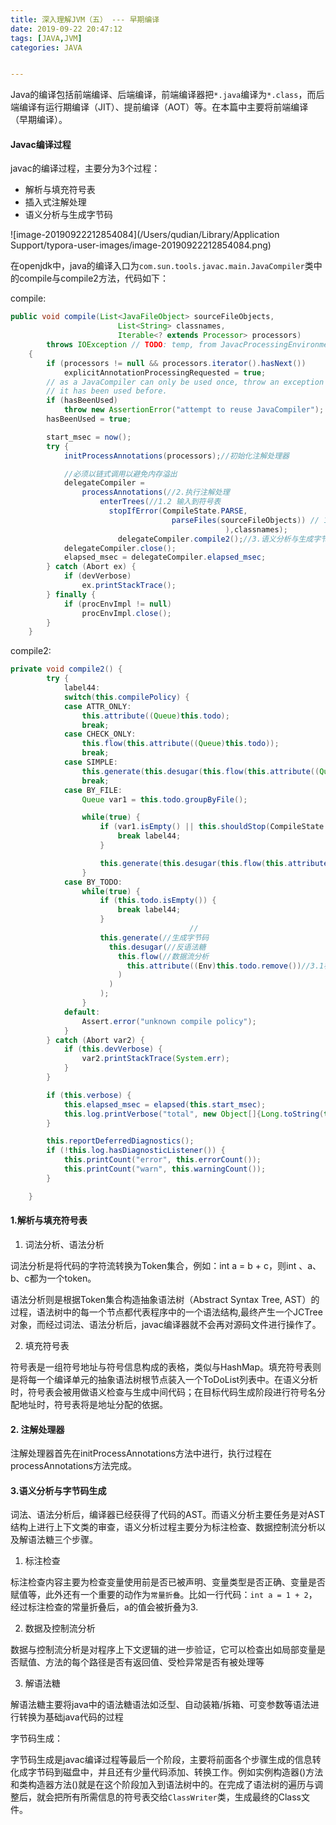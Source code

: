 ```yaml
---
title: 深入理解JVM（五） --- 早期编译
date: 2019-09-22 20:47:12
tags: [JAVA,JVM]
categories: JAVA


---
```


<!-- more -->

Java的编译包括前端编译、后端编译，前端编译器把`*.java`编译为`*.class`，而后端编译有运行期编译（JIT）、提前编译（AOT）等。在本篇中主要将前端编译（早期编译）。

#### Javac编译过程

javac的编译过程，主要分为3个过程：

- 解析与填充符号表
- 插入式注解处理
- 语义分析与生成字节码

![image-20190922212854084](/Users/qudian/Library/Application Support/typora-user-images/image-20190922212854084.png)

在openjdk中，java的编译入口为`com.sun.tools.javac.main.JavaCompiler`类中的compile与compile2方法，代码如下：

compile:

```java
public void compile(List<JavaFileObject> sourceFileObjects,
                        List<String> classnames,
                        Iterable<? extends Processor> processors)
        throws IOException // TODO: temp, from JavacProcessingEnvironment
    {
        if (processors != null && processors.iterator().hasNext())
            explicitAnnotationProcessingRequested = true;
        // as a JavaCompiler can only be used once, throw an exception if
        // it has been used before.
        if (hasBeenUsed)
            throw new AssertionError("attempt to reuse JavaCompiler");
        hasBeenUsed = true;

        start_msec = now();
        try {
            initProcessAnnotations(processors);//初始化注解处理器

            //必须以链式调用以避免内存溢出
            delegateCompiler =
                processAnnotations(//2.执行注解处理
                    enterTrees(//1.2 输入到符号表
                      stopIfError(CompileState.PARSE, 
                                  	parseFiles(sourceFileObjects)) // 1.1 词法、语法分析
                    							),classnames);
						delegateCompiler.compile2();//3.语义分析与生成字节码
            delegateCompiler.close();
            elapsed_msec = delegateCompiler.elapsed_msec;
        } catch (Abort ex) {
            if (devVerbose)
                ex.printStackTrace();
        } finally {
            if (procEnvImpl != null)
                procEnvImpl.close();
        }
    }
```

compile2:

```java
private void compile2() {
        try {
            label44:
            switch(this.compilePolicy) {
            case ATTR_ONLY:
                this.attribute((Queue)this.todo);
                break;
            case CHECK_ONLY:
                this.flow(this.attribute((Queue)this.todo));
                break;
            case SIMPLE:
                this.generate(this.desugar(this.flow(this.attribute((Queue)this.todo))));
                break;
            case BY_FILE:
                Queue var1 = this.todo.groupByFile();

                while(true) {
                    if (var1.isEmpty() || this.shouldStop(CompileState.ATTR)) {
                        break label44;
                    }

                    this.generate(this.desugar(this.flow(this.attribute((Queue)var1.remove()))));
                }
            case BY_TODO:
                while(true) {
                    if (this.todo.isEmpty()) {
                        break label44;
                    }
										//
                    this.generate(//生成字节码
                      this.desugar(//反语法糖
                        this.flow(//数据流分析
                          this.attribute((Env)this.todo.remove())//3.1标注
                        )
                      )
                    );
                }
            default:
                Assert.error("unknown compile policy");
            }
        } catch (Abort var2) {
            if (this.devVerbose) {
                var2.printStackTrace(System.err);
            }
        }

        if (this.verbose) {
            this.elapsed_msec = elapsed(this.start_msec);
            this.log.printVerbose("total", new Object[]{Long.toString(this.elapsed_msec)});
        }

        this.reportDeferredDiagnostics();
        if (!this.log.hasDiagnosticListener()) {
            this.printCount("error", this.errorCount());
            this.printCount("warn", this.warningCount());
        }

    }
```



#### 1.解析与填充符号表

1. 词法分析、语法分析

词法分析是将代码的字符流转换为Token集合，例如：int a = b + c，则int 、a、b、c都为一个token。

语法分析则是根据Token集合构造抽象语法树（Abstract Syntax Tree, AST）的过程，语法树中的每一个节点都代表程序中的一个语法结构,最终产生一个JCTree对象，而经过词法、语法分析后，javac编译器就不会再对源码文件进行操作了。

2. 填充符号表

符号表是一组符号地址与符号信息构成的表格，类似与HashMap。填充符号表则是将每一个编译单元的抽象语法树根节点装入一个ToDoList列表中。在语义分析时，符号表会被用做语义检查与生成中间代码；在目标代码生成阶段进行符号名分配地址时，符号表将是地址分配的依据。

#### 2. 注解处理器

注解处理器首先在initProcessAnnotations方法中进行，执行过程在processAnnotations方法完成。

#### 3.语义分析与字节码生成

词法、语法分析后，编译器已经获得了代码的AST。而语义分析主要任务是对AST结构上进行上下文类的审查，语义分析过程主要分为标注检查、数据控制流分析以及解语法糖三个步骤。

1. 标注检查

标注检查内容主要为检查变量使用前是否已被声明、变量类型是否正确、变量是否赋值等，此外还有一个重要的动作为`常量折叠`。比如一行代码：`int a = 1 + 2`，经过标注检查的常量折叠后，a的值会被折叠为3.

2. 数据及控制流分析

数据与控制流分析是对程序上下文逻辑的进一步验证，它可以检查出如局部变量是否赋值、方法的每个路径是否有返回值、受检异常是否有被处理等

3. 解语法糖

解语法糖主要将java中的语法糖语法如泛型、自动装箱/拆箱、可变参数等语法进行转换为基础java代码的过程

字节码生成：

字节码生成是javac编译过程等最后一个阶段，主要将前面各个步骤生成的信息转化成字节码到磁盘中，并且还有少量代码添加、转换工作。例如实例构造器<init>()方法和类构造器方法<cinit>()就是在这个阶段加入到语法树中的。在完成了语法树的遍历与调整后，就会把所有所需信息的符号表交给`ClassWriter`类，生成最终的Class文件。